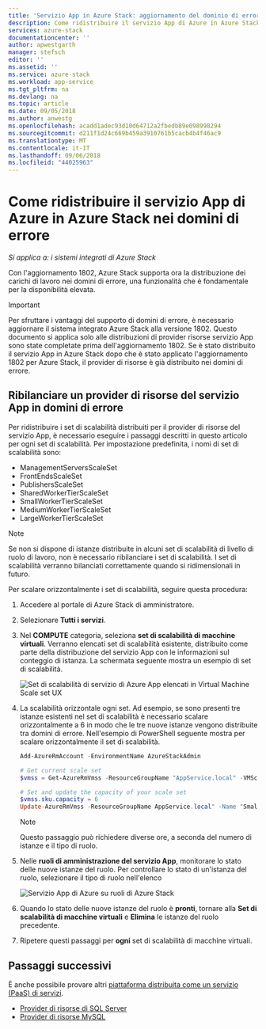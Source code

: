 ```yaml
---
title: 'Servizio App in Azure Stack: aggiornamento del dominio di errore | Microsoft Docs'
description: Come ridistribuire il servizio App di Azure in Azure Stack nei domini di errore
services: azure-stack
documentationcenter: ''
author: apwestgarth
manager: stefsch
editor: ''
ms.assetid: ''
ms.service: azure-stack
ms.workload: app-service
ms.tgt_pltfrm: na
ms.devlang: na
ms.topic: article
ms.date: 09/05/2018
ms.author: anwestg
ms.openlocfilehash: acadd1adec93d10d64712a2fbedb89e098998294
ms.sourcegitcommit: d211f1d24c669b459a3910761b5cacb4b4f46ac9
ms.translationtype: MT
ms.contentlocale: it-IT
ms.lasthandoff: 09/06/2018
ms.locfileid: "44025963"
---
```

# <a name="how-to-redistribute-azure-app-service-on-azure-stack-across-fault-domains"></a>Come ridistribuire il servizio App di Azure in Azure Stack nei domini di errore

*Si applica a: i sistemi integrati di Azure Stack*

Con l'aggiornamento 1802, Azure Stack supporta ora la distribuzione dei carichi di lavoro nei domini di errore, una funzionalità che è fondamentale per la disponibilità elevata.

>[!IMPORTANT]
>Per sfruttare i vantaggi del supporto di domini di errore, è necessario aggiornare il sistema integrato Azure Stack alla versione 1802. Questo documento si applica solo alle distribuzioni di provider risorse servizio App sono state completate prima dell'aggiornamento 1802. Se è stato distribuito il servizio App in Azure Stack dopo che è stato applicato l'aggiornamento 1802 per Azure Stack, il provider di risorse è già distribuito nei domini di errore.

## <a name="rebalance-an-app-service-resource-provider-across-fault-domains"></a>Ribilanciare un provider di risorse del servizio App in domini di errore

Per ridistribuire i set di scalabilità distribuiti per il provider di risorse del servizio App, è necessario eseguire i passaggi descritti in questo articolo per ogni set di scalabilità. Per impostazione predefinita, i nomi di set di scalabilità sono:

* ManagementServersScaleSet
* FrontEndsScaleSet
* PublishersScaleSet
* SharedWorkerTierScaleSet
* SmallWorkerTierScaleSet
* MediumWorkerTierScaleSet
* LargeWorkerTierScaleSet

>[!NOTE]
> Se non si dispone di istanze distribuite in alcuni set di scalabilità di livello di ruolo di lavoro, non è necessario ribilanciare i set di scalabilità. I set di scalabilità verranno bilanciati correttamente quando si ridimensionali in futuro.

Per scalare orizzontalmente i set di scalabilità, seguire questa procedura:

1. Accedere al portale di Azure Stack di amministratore.
1. Selezionare **Tutti i servizi**.
2. Nel **COMPUTE** categoria, seleziona **set di scalabilità di macchine virtuali**. Verranno elencati set di scalabilità esistente, distribuito come parte della distribuzione del servizio App con le informazioni sul conteggio di istanza. La schermata seguente mostra un esempio di set di scalabilità.

      ![Set di scalabilità di servizio di Azure App elencati in Virtual Machine Scale set UX][1]

1. La scalabilità orizzontale ogni set. Ad esempio, se sono presenti tre istanze esistenti nel set di scalabilità è necessario scalare orizzontalmente a 6 in modo che le tre nuove istanze vengono distribuite tra domini di errore. Nell'esempio di PowerShell seguente mostra per scalare orizzontalmente il set di scalabilità.

   ```powershell
   Add-AzureRmAccount -EnvironmentName AzureStackAdmin 

   # Get current scale set
   $vmss = Get-AzureRmVmss -ResourceGroupName "AppService.local" -VMScaleSetName "SmallWorkerTierScaleSet"

   # Set and update the capacity of your scale set
   $vmss.sku.capacity = 6
   Update-AzureRmVmss -ResourceGroupName AppService.local" -Name "SmallWorkerTierScaleSet" -VirtualMachineScaleSet $vmss
   ```

   >[!NOTE]
   >Questo passaggio può richiedere diverse ore, a seconda del numero di istanze e il tipo di ruolo.

1. Nelle **ruoli di amministrazione del servizio App**, monitorare lo stato delle nuove istanze del ruolo. Per controllare lo stato di un'istanza del ruolo, selezionare il tipo di ruolo nell'elenco

    ![Servizio App di Azure su ruoli di Azure Stack][2]

1. Quando lo stato delle nuove istanze del ruolo è **pronti**, tornare alla **Set di scalabilità di macchine virtuali** e **Elimina** le istanze del ruolo precedente.

1. Ripetere questi passaggi per **ogni** set di scalabilità di macchine virtuali.

## <a name="next-steps"></a>Passaggi successivi

È anche possibile provare altri [piattaforma distribuita come un servizio (PaaS) di servizi](azure-stack-tools-paas-services.md).

* [Provider di risorse di SQL Server](azure-stack-sql-resource-provider-deploy.md)
* [Provider di risorse MySQL](azure-stack-mysql-resource-provider-deploy.md)

<!--Image references-->
[1]: ./media/azure-stack-app-service-fault-domain-update/app-service-scale-sets.png
[2]: ./media/azure-stack-app-service-fault-domain-update/app-service-roles.png
